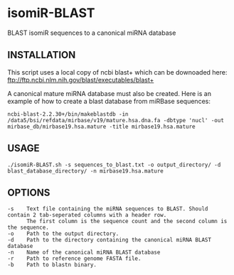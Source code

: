 # isomiR-BLAST
BLAST isomiR sequences to a canonical miRNA database

## INSTALLATION
This script uses a local copy of ncbi blast+ which can be downoaded here:
ftp://ftp.ncbi.nlm.nih.gov/blast/executables/blast+

A canonical mature miRNA database must also be created. Here is an example of how to create a blast database from miRBase sequences:
```
ncbi-blast-2.2.30+/bin/makeblastdb -in /data5/bsi/refdata/mirbase/v19/mature.hsa.dna.fa -dbtype 'nucl' -out mirbase_db/mirbase19.hsa.mature -title mirbase19.hsa.mature
```

## USAGE
```
./isomiR-BLAST.sh -s sequences_to_blast.txt -o output_directory/ -d blast_database_directory/ -n mirbase19.hsa.mature
```

## OPTIONS
```
-s    Text file containing the miRNA sequences to BLAST. Should contain 2 tab-seperated columns with a header row.
      The first column is the sequence count and the second column is the sequence.
-o    Path to the output directory. 
-d    Path to the directory containing the canonical miRNA BLAST database
-n    Name of the canonical miRNA BLAST database
-r    Path to reference genome FASTA file.
-b    Path to blastn binary.
```
